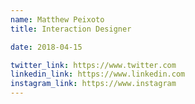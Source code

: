 ```yaml
---
name: Matthew Peixoto
title: Interaction Designer

date: 2018-04-15

twitter_link: https://www.twitter.com
linkedin_link: https://www.linkedin.com
instagram_link: https://www.instagram
---
```

